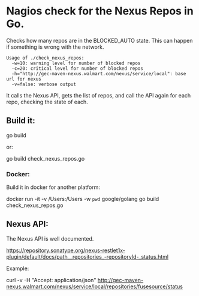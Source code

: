 Nagios check for the Nexus Repos in Go.
=========================================

Checks how many repos are in the BLOCKED_AUTO state. This can happen
if something is wrong with the network.

    Usage of ./check_nexus_repos:
      -w=10: warning level for number of blocked repos
      -c=20: critical level for number of blocked repos
      -h="http://gec-maven-nexus.walmart.com/nexus/service/local": base url for nexus
      -v=false: verbose output

It calls the Nexus API, gets the list of repos, and call the API
again for each repo, checking the state of each.

Build it:
---------

  go build

or:

  go build check_nexus_repos.go

### Docker:

Build it in docker for another platform:

docker run -it -v /Users:/Users -w `pwd` google/golang go build check_nexus_repos.go

Nexus API:
------------

The Nexus API is well documented.

https://repository.sonatype.org/nexus-restlet1x-plugin/default/docs/path__repositories_-repositoryId-_status.html

Example:

curl -v -H "Accept: application/json" http://gec-maven-nexus.walmart.com/nexus/service/local/repositories/fusesource/status 

